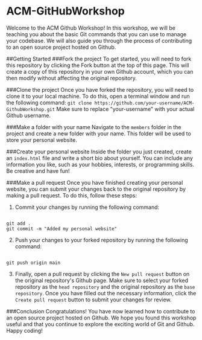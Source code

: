 # ACM-GitHubWorkshop

Welcome to the ACM Github Workshop! In this workshop, we will be teaching you about the basic Git commands that you can use to manage your codebase. We will also guide you through the process of contributing to an open source project hosted on Github.

##Getting Started
###Fork the project
To get started, you will need to fork this repository by clicking the Fork button at the top of this page. This will create a copy of this repository in your own Github account, which you can then modify without affecting the original repository.

###Clone the project
Once you have forked the repository, you will need to clone it to your local machine. To do this, open a terminal window and run the following command:
```git clone https://github.com/your-username/ACM-GithubWorkshop.git```
Make sure to replace "your-username" with your actual Github username.

###Make a folder with your name
Navigate to the `members` folder in the project and create a new folder with your name. This folder will be used to store your personal website.

###Create your personal website
Inside the folder you just created, create an `index.html` file and write a short bio about yourself. You can include any information you like, such as your hobbies, interests, or programming skills. Be creative and have fun!

###Make a pull request
Once you have finished creating your personal website, you can submit your changes back to the original repository by making a pull request. To do this, follow these steps:

1. Commit your changes by running the following command:
<code>
git add .
git commit -m "Added my personal website"
</code>

2. Push your changes to your forked repository by running the following command:
<code>
git push origin main
</code>

3. Finally, open a pull request by clicking the `New pull request` button on the original repository's Github page. Make sure to select your forked repository as the `head repository` and the original repository as the `base repository`. Once you have filled out the necessary information, click the `Create pull request` button to submit your changes for review.


###Conclusion
Congratulations! You have now learned how to contribute to an open source project hosted on Github. We hope you found this workshop useful and that you continue to explore the exciting world of Git and Github. Happy coding!



